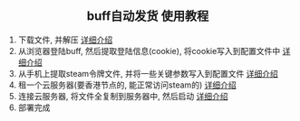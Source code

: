 <h2 align="center">buff自动发货 使用教程</h2>

1. 下载文件, 并解压 [详细介绍](./download.md)
2. 从浏览器登陆buff, 然后提取登陆信息(cookie), 将cookie写入到配置文件中 [详细介绍](./buff.md)
3. 从手机上提取steam令牌文件, 并将一些关键参数写入到配置文件 [详细介绍](./steam.md)
4. 租一个云服务器(要香港节点的, 能正常访问steam的) [详细介绍](./server.md)
5. 连接云服务器, 将文件全复制到服务器中, 然后启动 [详细介绍](./last.md)
6. 部署完成
